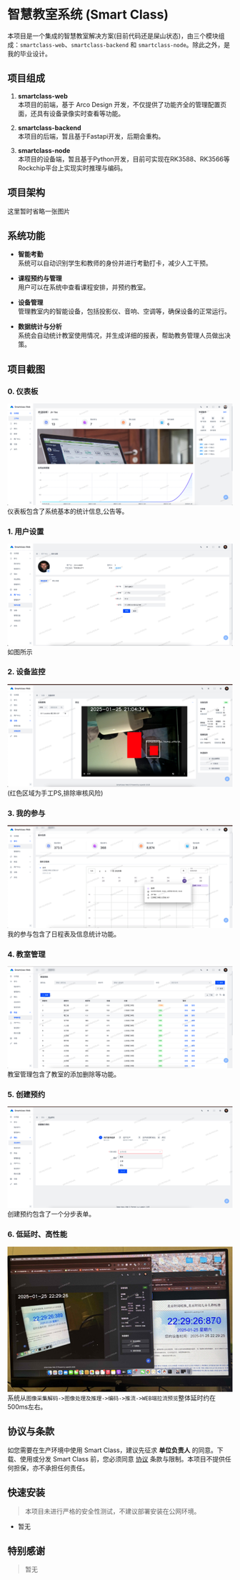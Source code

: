 # 智慧教室系统 (Smart Class)

本项目是一个集成的智慧教室解决方案(目前代码还是屎山状态)，由三个模块组成：`smartclass-web`、`smartclass-backend` 和 `smartclass-node`。除此之外，是我的毕业设计。

## 项目组成

1. **smartclass-web**  
   本项目的前端，基于 Arco Design 开发，不仅提供了功能齐全的管理配置页面，还具有设备录像实时查看等功能。

2. **smartclass-backend**  
   本项目的后端，暂且基于Fastapi开发，后期会重构。

3. **smartclass-node**  
   本项目的设备端，暂且基于Python开发，目前可实现在RK3588、RK3566等Rockchip平台上实现实时推理与编码。

## 项目架构

  这里暂时省略一张图片

## 系统功能

- **智能考勤**  
  系统可以自动识别学生和教师的身份并进行考勤打卡，减少人工干预。

- **课程预约与管理**  
  用户可以在系统中查看课程安排，并预约教室。

- **设备管理**  
  管理教室内的智能设备，包括投影仪、音响、空调等，确保设备的正常运行。

- **数据统计与分析**  
  系统会自动统计教室使用情况，并生成详细的报表，帮助教务管理人员做出决策。

## 项目截图

### 0. 仪表板
![Page 0](images/0.jpg)
仪表板包含了系统基本的统计信息,公告等。

### 1. 用户设置
![Page 1](images/1.jpg)
如图所示

### 2. 设备监控
![Page 2](images/2.jpg)
(红色区域为手工PS,排除审核风险)

### 3. 我的参与
![Page 3](images/3.jpg)
我的参与包含了日程表及信息统计功能。

### 4. 教室管理
![Page 4](images/4.jpg)
教室管理包含了教室的添加删除等功能。

### 5. 创建预约
![Page 5](images/5.jpg)
创建预约包含了一个分步表单。

### 6. 低延时、高性能
![Page 6](images/6.jpg)
系统从`图像采集解码->图像处理及推理->编码->推流->WEB端拉流预览`整体延时约在500ms左右。

## 协议与条款

如您需要在生产环境中使用 Smart Class，建议先征求 **单位负责人** 的同意。下载、使用或分发 Smart Class 前，您必须同意 [协议](./LICENSE) 条款与限制。本项目不提供任何担保，亦不承担任何责任。

## 快速安装

> 本项目未进行严格的安全性测试，不建议部署安装在公网环境。

- 暂无

## 特别感谢

> 暂无